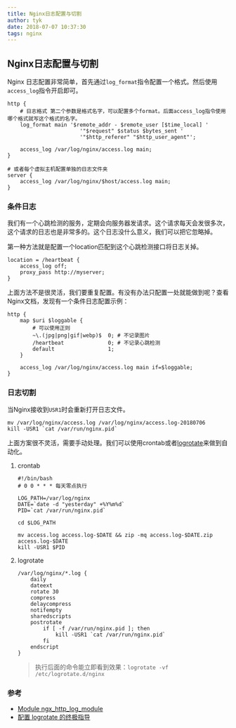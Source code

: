 ```yaml
---
title: Nginx日志配置与切割
author: tyk
date: 2018-07-07 10:37:30
tags: nginx
---
```

## Nginx日志配置与切割

Nginx 日志配置非常简单，首先通过`log_format`指令配置一个格式。然后使用`access_log`指令开启即可。

``` nginx 
http {
    # 日志格式 第二个参数是格式名字，可以配置多个format。后面access_log指令使用哪个格式就写这个格式的名字。
    log_format main '$remote_addr - $remote_user [$time_local] '
                       '"$request" $status $bytes_sent '
                       '"$http_referer" "$http_user_agent"';

    access_log /var/log/nginx/access.log main;
}

# 或者每个虚拟主机配置单独的日志文件夹
server {
    access_log /var/log/nginx/$host/access.log main;
}
```

### 条件日志
我们有一个心跳检测的服务，定期会向服务器发请求。这个请求每天会发很多次，这个请求的日志也是非常多的。这个日志没什么意义，我们可以把它忽略掉。

第一种方法就是配置一个location匹配到这个心跳检测接口将日志关掉。
``` nginx 
location = /heartbeat {
    access_log off;
    proxy_pass http://myserver;
}
```

上面方法不是很灵活，我们要重复配置。有没有办法只配置一处就能做到呢？查看Nginx文档，发现有一个条件日志配置示例：

``` nginx 
http {
    map $uri $loggable {
        # 可以使用正则
        ~\.(jpg|png|gif|webp)$  0; # 不记录图片
        /heartbeat              0; # 不记录心跳检测
        default                 1;
    }

    access_log /var/log/nginx/access.log main if=$loggable;
}
```


### 日志切割

当Nginx接收到`USR1`时会重新打开日志文件。
``` shell
mv /var/log/nginx/access.log /var/log/nginx/access.log-20180706
kill -USR1 `cat /var/run/nginx.pid`
```
上面方案很不灵活，需要手动处理。我们可以使用crontab或者[logrotate](https://github.com/logrotate/logrotate)来做到自动化。

1. crontab 

    ``` shell 
    #!/bin/bash
    # 0 0 * * * 每天零点执行

    LOG_PATH=/var/log/nginx
    DATE=`date -d "yesterday" +%Y%m%d`
    PID=`cat /var/run/nginx.pid`

    cd $LOG_PATH

    mv access.log access.log-$DATE && zip -mq access.log-$DATE.zip access.log-$DATE
    kill -USR1 $PID
    ```

2. logrotate

    ```
    /var/log/nginx/*.log {
        daily
        dateext
        rotate 30
        compress
        delaycompress
        notifempty
        sharedscripts
        postrotate
            if [ -f /var/run/nginx.pid ]; then
                kill -USR1 `cat /var/run/nginx.pid`
            fi
        endscript
    }
    ```
    > 执行后面的命令能立即看到效果：`logrotate -vf /etc/logrotate.d/nginx`

### 参考
- [Module ngx_http_log_module](http://nginx.org/en/docs/http/ngx_http_log_module.html)
- [配置 logrotate 的终极指导](https://linux.cn/article-8227-1.html)